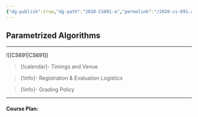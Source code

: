 ```yaml
---
{"dg-publish":true,"dg-path":"2020-CS691-a","permalink":"/2020-cs-691-a/"}
---
```



## Parametrized Algorithms
---


![[CS691\|CS691]]

> [!calendar]- Timings and Venue
> 
>
>

> [!info]- Registration & Evaluation Logistics
> 

> [!info]- Grading Policy
> 
>

---

#### Course Plan: 

